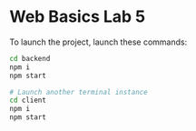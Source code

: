 # Web Basics Lab 5

To launch the project, launch these commands:

```bash
cd backend
npm i
npm start

# Launch another terminal instance
cd client
npm i
npm start
```

